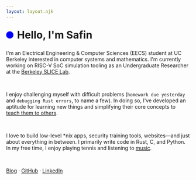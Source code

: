 ```yaml
---
layout: layout.njk
---
```


<div id="v">
  <div id="circle"></div>
  <h1>Hello, I'm Safin</h1>
</div>

I'm an Electrical Engineering & Computer Sciences (EECS) student at UC Berkeley interested in computer systems and mathematics. I'm currently working on RISC-V SoC simulation tooling as an Undergraduate Researcher at the [Berkeley SLICE Lab](https://slice.eecs.berkeley.edu/).

<br>

I enjoy challenging myself with difficult problems (`homework due yesterday` and `debugging Rust errors`, to name a few). In doing so, I've developed an aptitude for learning new things and simplifying their core concepts to <a href="/posts/linux-visually/" target="_self">teach them to others</a>.

<br>

I love to build low-level \*nix apps, security training tools, websites—and just about everything in between. I primarily write code in Rust, C, and Python. In my free time, I enjoy playing tennis and listening to [music](https://open.spotify.com/artist/7isCii8IZOBPInAYFn2n5Q).

<br>

<a href="/blog" target="_self">Blog</a> · [GitHub](https://github.com/safinsingh) · [LinkedIn](https://www.linkedin.com/in/safinsingh/)

<style>
  #v {
    display: flex;
    align-items: center;
    gap: 10px;
  }
  #circle {
    display: inline-block;
    width: 20px;
    height: 20px;
    border-radius: 10px;
    background-color: blue;
  }
  img {
    width: 200px;
    height: 200px;
  }
  h1 {
    margin: 10px 0;
    display: inline-block;
  }
</style>
